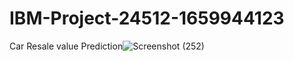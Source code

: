 # IBM-Project-24512-1659944123
Car Resale value Prediction![Screenshot (252)](https://user-images.githubusercontent.com/88759917/202838887-9d146dbc-6524-46a9-9fa7-18553aabc87c.png)

